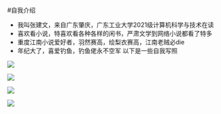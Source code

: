 #自我介绍
  - 我叫张建文，来自广东肇庆，广东工业大学2021级计算机科学与技术在读
  - 喜欢看小说，特喜欢看各种各样的闲书，严肃文学到网络小说都看了特多
  - 重度江南小说爱好者，羽然赛高，绘梨衣赛高，江南老贼必die
  - 年纪大了，喜爱钓鱼，钓鱼佬永不空军
以下是一些自我写照

![](https://img2023.cnblogs.com/blog/3271866/202309/3271866-20230904202515211-698611367.jpg)

![](https://img2023.cnblogs.com/blog/3271866/202309/3271866-20230904202523569-1537569147.jpg)

![](https://img2023.cnblogs.com/blog/3271866/202309/3271866-20230904202548646-1202176656.jpg)

![](https://img2023.cnblogs.com/blog/3271866/202309/3271866-20230904202644656-1401044403.jpg)
